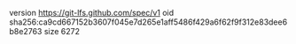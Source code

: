 version https://git-lfs.github.com/spec/v1
oid sha256:ca9cd667152b3607f045e7d265e1aff5486f429a6f62f9f312e83dee6b8e2763
size 6272
